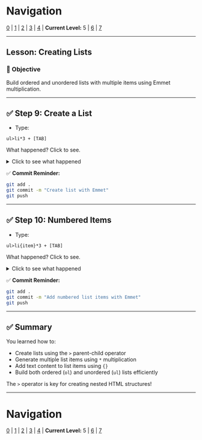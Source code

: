 # Navigation
[0](./emmet-intro-lv0.md) | [1](./emmet-intro-lv1.md) | [2](./emmet-intro-lv2.md) | [3](./emmet-intro-lv3.md) | [4](./emmet-intro-lv4.md) | **Current Level:** 5 | [6](./emmet-intro-lv6.md) | [7](./emmet-intro-lv7.md)

---

## Lesson: Creating Lists

### 🎯 Objective

Build ordered and unordered lists with multiple items using Emmet multiplication.

---

## ✅ Step 9: Create a List

* Type:

```
ul>li*3 + [TAB]
```

What happened? Click to see.

<details>
  <summary>Click to see what happened</summary>
  <div>
    <p>This created an unordered list with three list items! The `>` symbol creates a parent-child relationship, and `*3` creates three `<li>` elements inside the `<ul>`.</p>
  </div>
</details>

✅ **Commit Reminder:**

```bash
git add .
git commit -m "Create list with Emmet"
git push
```

---

## ✅ Step 10: Numbered Items

* Type:

```
ul>li{item}*3 + [TAB]
```

What happened? Click to see.

<details>
  <summary>Click to see what happened</summary>
  <div>
    <p>This created an unordered list with three list items, each containing the text "item". The `{item}` part adds the text content to each list item automatically!</p>
  </div>
</details>

✅ **Commit Reminder:**

```bash
git add .
git commit -m "Add numbered list items with Emmet"
git push
```

---

## ✅ Summary

You learned how to:
* Create lists using the `>` parent-child operator
* Generate multiple list items using `*` multiplication
* Add text content to list items using `{}`
* Build both ordered (`ol`) and unordered (`ul`) lists efficiently

The `>` operator is key for creating nested HTML structures!

---

# Navigation
[0](./emmet-intro-lv0.md) | [1](./emmet-intro-lv1.md) | [2](./emmet-intro-lv2.md) | [3](./emmet-intro-lv3.md) | [4](./emmet-intro-lv4.md) | **Current Level:** 5 | [6](./emmet-intro-lv6.md) | [7](./emmet-intro-lv7.md) 